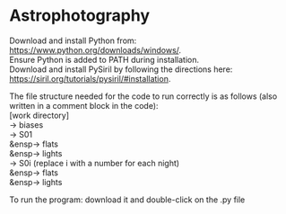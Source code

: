 # Astrophotography
Download and install Python from: https://www.python.org/downloads/windows/.  
Ensure Python is added to PATH during installation.  
Download and install PySiril by following the directions here: https://siril.org/tutorials/pysiril/#installation.  
  
The file structure needed for the code to run correctly is as follows (also written in a comment block in the code):  
[work directory]  
-> biases  
-> S01  
&ensp-> flats  
&ensp-> lights  
-> S0i (replace i with a number for each night)  
&ensp-> flats  
&ensp-> lights  
  
To run the program: download it and double-click on the .py file
